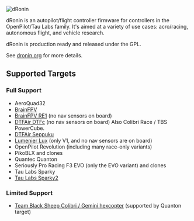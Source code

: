 ![dRonin](http://dronin.org/assets/images/logos/logo_final_full.png)

dRonin is an autopilot/flight controller firmware for controllers in the OpenPilot/Tau Labs family.  It's aimed at a variety of use cases: acro/racing, autonomous flight, and vehicle research.

dRonin is production ready and released under the GPL.

See [dronin.org](http://dronin.org) for more details.

## Supported Targets

### Full Support

- AeroQuad32
- [BrainFPV](http://brainfpv.com/)
- [BrainFPV RE1](http://brainfpv.com/) (no nav sensors on board)
- [DTFAir DTFc](http://www.dtfuhf.com/) (no nav sensors on board)  Also Colibri Race / TBS PowerCube.
- [DTFAir Seppuku](http://www.dtfuhf.com/)
- [Lumenier Lux](http://www.getfpv.com/lumenier-lux-flight-controller.html) (only V1, and no nav sensors are on board)
- OpenPilot Revolution (including many race-only variants)
- PikoBLX and clones
- Quantec Quanton
- Seriously Pro Racing F3 EVO (only the EVO variant) and clones
- Tau Labs Sparky
- [Tau Labs Sparky2](https://github.com/TauLabs/TauLabs/wiki/Sparky2)

### Limited Support

- [Team Black Sheep Colibri / Gemini hexcopter](http://team-blacksheep.com/products/prod:gemini)  (supported by Quanton target)
